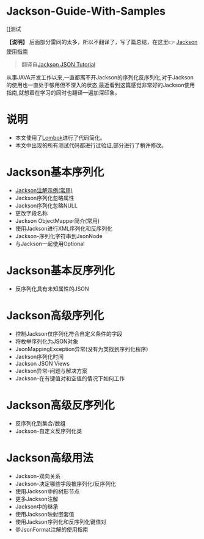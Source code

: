 # Jackson-Guide-With-Samples

[]测试

**【说明】**
后面部分雷同的太多，所以不翻译了，写了篇总结，在这里👉 [Jackson使用指南](https://gcdd1993.github.io/%E5%B7%A5%E5%85%B7%E4%BD%BF%E7%94%A8/Jackson%E4%BD%BF%E7%94%A8%E6%8C%87%E5%8D%97/)

> 翻译自[Jackson JSON Tutorial](https://www.baeldung.com/jackson)

从事JAVA开发工作以来,一直都离不开Jackson的序列化反序列化,对于Jackson的使用也一直处于够用但不深入的状态,最近看到这篇感觉非常好的Jackson使用指南,就想着在学习的同时也翻译一遍加深印象。

# 说明

- 本文使用了[Lombok](https://projectlombok.org/)进行了代码简化。
- 本文中出现的所有测试代码都进行过验证,部分进行了稍许修改。

# Jackson基本序列化

- [Jackson注解示例(常用)](https://github.com/gcdd1993/Jackson-Guide-With-Samples/tree/master/src/main/java/com/gcdd/jacksonGuide/jacksonAnnotationExamples)
- Jackson序列化忽略属性
- Jackson序列化忽略NULL
- 更改字段名称
- Jackson ObjectMapper简介(常用)
- 使用Jackson进行XML序列化和反序列化
- Jackson-序列化字符串到JsonNode
- 与Jackson一起使用Optional

# Jackson基本反序列化

- 反序列化具有未知属性的JSON

# Jackson高级序列化

- 控制Jackson仅序列化符合自定义条件的字段
- 将枚举序列化为JSON对象
- JsonMappingException异常(没有为类找到序列化程序)
- Jackson序列化时间
- Jackson JSON Views
- Jackson异常-问题与解决方案
- Jackson-在有键值对和空值的情况下如何工作

# Jackson高级反序列化

- 反序列化到集合/数组
- Jackson-自定义反序列化类

# Jackson高级用法

- Jackson-双向关系
- Jackson-决定哪些字段被序列化/反序列化
- 使用Jackson中的树形节点
- 更多Jackson注解
- Jackson中的继承
- 使用Jackson映射嵌套值
- 使用Jackson序列化和反序列化键值对
- @JsonFormat注解的使用指南
